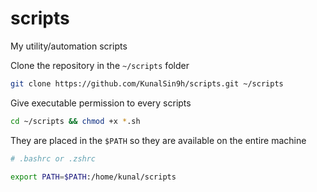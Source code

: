 # scripts
My utility/automation scripts

Clone the repository in the `~/scripts` folder

```bash
git clone https://github.com/KunalSin9h/scripts.git ~/scripts
```

Give executable permission to every scripts

```bash
cd ~/scripts && chmod +x *.sh
```

They are placed in the `$PATH` so they are available on the entire machine

```bash
# .bashrc or .zshrc

export PATH=$PATH:/home/kunal/scripts
```

